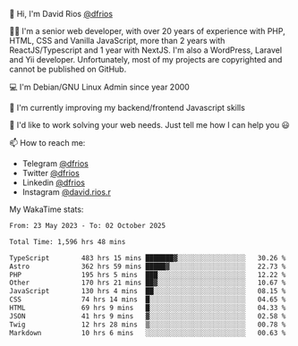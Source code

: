 👋 Hi, I'm David Rios [@dfrios](https://github.com/dfrios)

👨‍💻 I'm a senior web developer, with over 20 years of experience with PHP, HTML, CSS and Vanilla JavaScript, more than 2 years with ReactJS/Typescript and 1 year with NextJS. I'm also a WordPress, Laravel and Yii developer. Unfortunately, most of my projects are copyrighted and cannot be published on GitHub.

💻 I'm Debian/GNU Linux Admin since year 2000

🌱 I'm currently improving my backend/frontend Javascript skills

💞️ I'd like to work solving your web needs. Just tell me how I can help you 😃

📫 How to reach me:
* Telegram [@dfrios](https://t.me/dfrios)
* Twitter [@dfrios](https://twitter.com/dfrios)
* Linkedin [@dfrios](https://linkedin.com/in/dfrios)
* Instagram [@david.rios.r](https://instagram.com/david.rios.r)



My WakaTime stats:
<!--START_SECTION:waka-->

```txt
From: 23 May 2023 - To: 02 October 2025

Total Time: 1,596 hrs 48 mins

TypeScript        483 hrs 15 mins ███████▓░░░░░░░░░░░░░░░░░   30.26 %
Astro             362 hrs 59 mins █████▓░░░░░░░░░░░░░░░░░░░   22.73 %
PHP               195 hrs 5 mins  ███░░░░░░░░░░░░░░░░░░░░░░   12.22 %
Other             170 hrs 21 mins ██▓░░░░░░░░░░░░░░░░░░░░░░   10.67 %
JavaScript        130 hrs 4 mins  ██░░░░░░░░░░░░░░░░░░░░░░░   08.15 %
CSS               74 hrs 14 mins  █░░░░░░░░░░░░░░░░░░░░░░░░   04.65 %
HTML              69 hrs 9 mins   █░░░░░░░░░░░░░░░░░░░░░░░░   04.33 %
JSON              41 hrs 9 mins   ▓░░░░░░░░░░░░░░░░░░░░░░░░   02.58 %
Twig              12 hrs 28 mins  ▒░░░░░░░░░░░░░░░░░░░░░░░░   00.78 %
Markdown          10 hrs 6 mins   ░░░░░░░░░░░░░░░░░░░░░░░░░   00.63 %
```

<!--END_SECTION:waka-->
